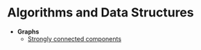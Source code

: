 # Algorithms and Data Structures

* **Graphs**
    * [Strongly connected components](graphs/strongly-connected-components.md)

